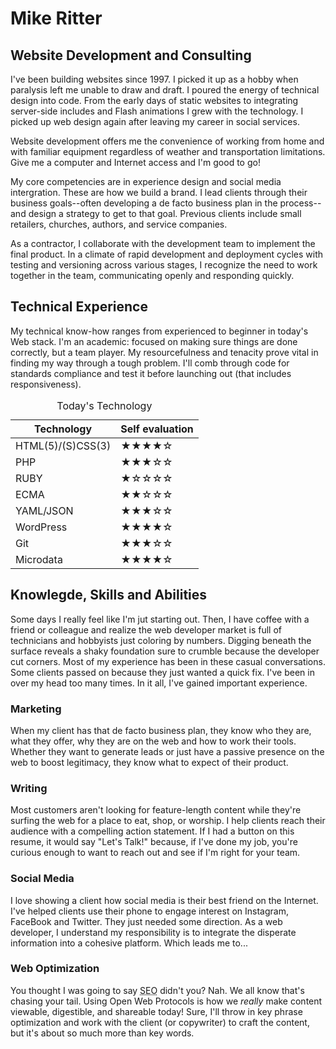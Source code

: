 # Mike Ritter

## Website Development and Consulting

I've been building websites since 1997. I picked it up as a hobby when paralysis left me unable to draw and draft. I poured the energy of technical design into code. From the early days of static websites to integrating server-side includes and Flash animations I grew with the technology. I picked up web design again after leaving my career in social services.

Website development offers me the convenience of working from home and with familiar equipment regardless of weather and transportation limitations. Give me a computer and Internet access and I'm good to go!

My core competencies are in experience design and social media intergration. These are how we build a brand. I lead clients through their business goals--often developing a de facto business plan in the  process--and design a strategy to get to that goal. Previous clients include small retailers, churches, authors, and service companies.

As a contractor, I collaborate with the development team to implement the final product. In a climate of rapid development and deployment cycles with testing and versioning across various stages, I recognize the need to work together in the team, communicating openly and responding quickly.

## Technical Experience

My technical know-how ranges from experienced to beginner in today's Web stack.  I'm an academic: focused on making sure things are done correctly, but a team player. My resourcefulness and tenacity prove vital in finding my way through a tough problem. I'll comb through code for standards compliance and test it before launching out (that includes responsiveness).

<table style="width:100%; table-layout:fixed">
<thead>
<caption>Today's Technology</caption>
<tr>
<th scope="col">Technology</th><th scope="col">Self evaluation</th>
</tr>
</thead>
<tbody>
<tr>
<td> HTML(5)/(S)CSS(3)</td> <td>&#9733;&#9733;&#9733;&#9733;&#9734;</td>
</tr>
<tr>
<td> PHP</td> <td>&#9733;&#9733;&#9733;&#9734;&#9734;</td>
</tr>
<tr>
<td> RUBY</td> <td>&#9733;&#9734;&#9734;&#9734;&#9734;</td>
</tr>
<tr>
<td> ECMA</td> <td>&#9733;&#9733;&#9734;&#9734;&#9734;</td>
</tr>
<tr>
<td> YAML/JSON</td> <td>&#9733;&#9733;&#9733;&#9734;&#9734;</td>
</tr>
<tr>
<td> WordPress</td> <td>&#9733;&#9733;&#9733;&#9733;&#9734;</td>
</tr>
<tr>
<td> Git</td> <td>&#9733;&#9733;&#9733;&#9734;&#9734;</td>
</tr>
<tr>
<td> Microdata</td> <td>&#9733;&#9733;&#9733;&#9733;&#9734;</td>
</tr>
</tbody>
</table>

## Knowlegde, Skills and Abilities

Some days I really feel like I'm jut starting out. Then, I have coffee with a friend or colleague and realize the web developer market is full of technicians and hobbyists just coloring by numbers. Digging beneath the surface reveals a shaky foundation sure to crumble because the developer cut corners. Most of my experience has been in these casual conversations. Some clients passed on because they just wanted a quick fix. I've been in over my head too many times. In it all, I've gained important experience.

### Marketing

When my client has that de facto business plan, they know who they are, what they offer, why they are on the web and how to work their tools. Whether they want to generate leads or just have a passive presence on the web to boost legitimacy, they know what to expect of their product.

### Writing

Most customers aren't looking for feature-length content while they're surfing the web for a place to eat, shop, or worship. I help clients reach their audience with a compelling action statement. If I had a button on this resume, it would say "Let's Talk!" because, if I've done my job, you're curious enough to want to reach out and see if I'm right for your team.

### Social Media

I love showing a client how social media is their best friend on the Internet. I've helped clients use their phone to engage interest on Instagram, FaceBook and Twitter. They just needed some direction. As a web developer, I understand my responsibility is to integrate the disperate information into a cohesive platform. Which leads me to...

### Web Optimization

You thought I was going to say <abbr title="search engine optimization">SEO</abbr> didn't you? Nah. We all know that's chasing your tail. Using Open Web Protocols is how we _really_ make content viewable, digestible, and shareable today! Sure, I'll throw in key phrase optimization and work with the client (or copywriter) to craft the content, but it's about so much more than key words.
